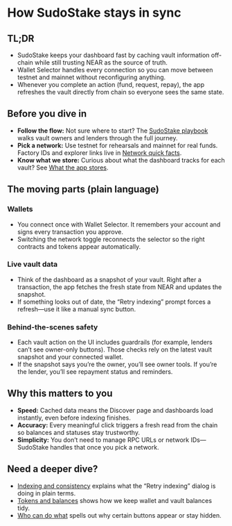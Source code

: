 # How SudoStake stays in sync

## TL;DR
- SudoStake keeps your dashboard fast by caching vault information off-chain while still trusting NEAR as the source of truth.
- Wallet Selector handles every connection so you can move between testnet and mainnet without reconfiguring anything.
- Whenever you complete an action (fund, request, repay), the app refreshes the vault directly from chain so everyone sees the same state.

## Before you dive in
- **Follow the flow:** Not sure where to start? The [SudoStake playbook](./playbook.md) walks vault owners and lenders through the full journey.
- **Pick a network:** Use testnet for rehearsals and mainnet for real funds. Factory IDs and explorer links live in [Network quick facts](./reference/networks.md).
- **Know what we store:** Curious about what the dashboard tracks for each vault? See [What the app stores](./reference/data-model.md).

## The moving parts (plain language)
### Wallets
- You connect once with Wallet Selector. It remembers your account and signs every transaction you approve.
- Switching the network toggle reconnects the selector so the right contracts and tokens appear automatically.

### Live vault data
- Think of the dashboard as a snapshot of your vault. Right after a transaction, the app fetches the fresh state from NEAR and updates the snapshot.
- If something looks out of date, the “Retry indexing” prompt forces a refresh—use it like a manual sync button.

### Behind-the-scenes safety
- Each vault action on the UI includes guardrails (for example, lenders can’t see owner-only buttons). Those checks rely on the latest vault snapshot and your connected wallet.
- If the snapshot says you’re the owner, you’ll see owner tools. If you’re the lender, you’ll see repayment status and reminders.

## Why this matters to you
- **Speed:** Cached data means the Discover page and dashboards load instantly, even before indexing finishes.
- **Accuracy:** Every meaningful click triggers a fresh read from the chain so balances and statuses stay trustworthy.
- **Simplicity:** You don’t need to manage RPC URLs or network IDs—SudoStake handles that once you pick a network.

## Need a deeper dive?
- [Indexing and consistency](./operations/indexing.md) explains what the “Retry indexing” dialog is doing in plain terms.
- [Tokens and balances](./features/tokens.md) shows how we keep wallet and vault balances tidy.
- [Who can do what](./reference/roles.md) spells out why certain buttons appear or stay hidden.
